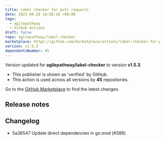 ```yaml
---
title: Label checker for pull requests
date: 2023-08-28 18:58:18 +00:00
tags:
  - agilepathway
  - GitHub Actions
draft: false
repo: agilepathway/label-checker
marketplace: https://github.com/marketplace/actions/label-checker-for-pull-requests
version: v1.5.3
dependentsNumber: 45
---
```



Version updated for **agilepathway/label-checker** to version **v1.5.3**.
- This publisher is shown as 'verified' by GitHub.
- This action is used across all versions by **45** repositories.

Go to the [GitHub Marketplace](https://github.com/marketplace/actions/label-checker-for-pull-requests) to find the latest changes.

## Release notes

## Changelog
* 5a36547 Update direct dependencies in go.mod (#389)


